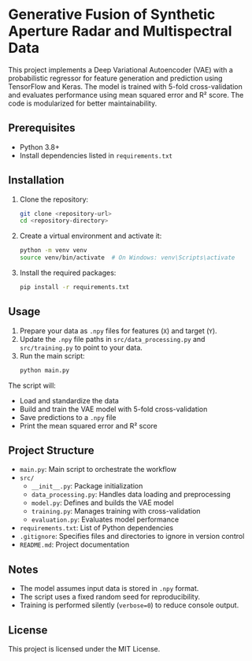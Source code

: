 # Generative Fusion of Synthetic Aperture Radar and Multispectral Data

This project implements a Deep Variational Autoencoder (VAE) with a probabilistic regressor for feature generation and prediction using TensorFlow and Keras. The model is trained with 5-fold cross-validation and evaluates performance using mean squared error and R² score. The code is modularized for better maintainability.

## Prerequisites

- Python 3.8+
- Install dependencies listed in `requirements.txt`

## Installation

1. Clone the repository:
   ```bash
   git clone <repository-url>
   cd <repository-directory>
   ```

2. Create a virtual environment and activate it:
   ```bash
   python -m venv venv
   source venv/bin/activate  # On Windows: venv\Scripts\activate
   ```

3. Install the required packages:
   ```bash
   pip install -r requirements.txt
   ```

## Usage

1. Prepare your data as `.npy` files for features (`X`) and target (`Y`).
2. Update the `.npy` file paths in `src/data_processing.py` and `src/training.py` to point to your data.
3. Run the main script:
   ```bash
   python main.py
   ```

The script will:
- Load and standardize the data
- Build and train the VAE model with 5-fold cross-validation
- Save predictions to a `.npy` file
- Print the mean squared error and R² score

## Project Structure

- `main.py`: Main script to orchestrate the workflow
- `src/`
  - `__init__.py`: Package initialization
  - `data_processing.py`: Handles data loading and preprocessing
  - `model.py`: Defines and builds the VAE model
  - `training.py`: Manages training with cross-validation
  - `evaluation.py`: Evaluates model performance
- `requirements.txt`: List of Python dependencies
- `.gitignore`: Specifies files and directories to ignore in version control
- `README.md`: Project documentation

## Notes

- The model assumes input data is stored in `.npy` format.
- The script uses a fixed random seed for reproducibility.
- Training is performed silently (`verbose=0`) to reduce console output.

## License

This project is licensed under the MIT License.
